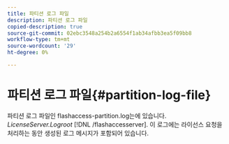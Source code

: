 ```yaml
---
title: 파티션 로그 파일
description: 파티션 로그 파일
copied-description: true
source-git-commit: 02ebc3548a254b2a6554f1ab34afbb3ea5f09bb8
workflow-type: tm+mt
source-wordcount: '29'
ht-degree: 0%

---
```


# 파티션 로그 파일{#partition-log-file}

파티션 로그 파일인 flashaccess-partition.log는에 있습니다. *LicenseServer.Logroot* [!DNL /flashaccesserver]. 이 로그에는 라이선스 요청을 처리하는 동안 생성된 로그 메시지가 포함되어 있습니다.
